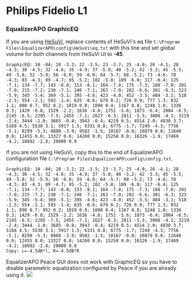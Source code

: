 # Philips Fidelio L1
### EqualizerAPO GraphicEQ
If you are using [HeSuVi](https://sourceforge.net/projects/hesuvi/), replace contents of HeSuVi's eq file `C:\Program Files\EqualizerAPO\config\HeSuVi\eq.txt` with this line and set global volume for both channels from HeSuVi UI to **-45**.
```
GraphicEQ: 10 -84; 20 -3.2; 22 -3.5; 23 -3.7; 25 -4.0; 26 -4.1; 28 -4.3; 30 -4.5; 32 -4.6; 35 -4.9; 37 -5.0; 40 -5.2; 42 -5.3; 45 -5.5; 49 -5.8; 52 -5.9; 56 -6.0; 59 -6.0; 64 -5.7; 68 -5.2; 73 -4.6; 78 -4.3; 83 -4.3; 89 -4.7; 95 -5.2; 102 -5.8; 109 -6.0; 117 -6.4; 125 -7.1; 134 -7.7; 143 -8.0; 153 -8.1; 164 -7.8; 175 -7.3; 188 -7.0; 201 -7.0; 215 -7.2; 230 -7.1; 246 -7.1; 263 -7.0; 282 -6.6; 301 -6.3; 323 -5.9; 345 -5.4; 369 -5.1; 395 -4.6; 423 -4.0; 452 -3.5; 484 -3.1; 518 -2.5; 554 -2.1; 593 -1.4; 635 -0.6; 679 0.2; 726 0.9; 777 1.3; 832 1.1; 890 0.7; 952 0.2; 1019 0.0; 1090 0.4; 1167 0.8; 1248 1.0; 1336 0.3; 1429 -0.8; 1529 -2.2; 1636 -4.0; 1751 -5.6; 1873 -6.4; 2004 -6.5; 2145 -6.5; 2295 -7.5; 2455 -7.1; 2627 -6.3; 2811 -5.5; 3008 -4.1; 3219 -2.4; 3444 -1.0; 3685 -0.8; 3943 -0.4; 4219 0.5; 4514 2.0; 4830 3.7; 5168 4.5; 5530 3.1; 5917 1.5; 6331 0.8; 6775 -1.7; 7249 -4.3; 7756 -5.1; 8299 -5.3; 8880 -3.9; 9502 -1.5; 10167 -0.0; 10879 0.0; 11640 0.0; 12455 0.0; 13327 0.0; 14260 0.0; 15258 0.0; 16326 -1.9; 17469 -4.2; 18692 -2.8; 20000 0.0
```
If you are not using HeSuVi, copy this to the end of EqualizerAPO configuration file `C:\Program Files\EqualizerAPO\config\config.txt`.
```
GraphicEQ: 10 -84; 20 -3.2; 22 -3.5; 23 -3.7; 25 -4.0; 26 -4.1; 28 -4.3; 30 -4.5; 32 -4.6; 35 -4.9; 37 -5.0; 40 -5.2; 42 -5.3; 45 -5.5; 49 -5.8; 52 -5.9; 56 -6.0; 59 -6.0; 64 -5.7; 68 -5.2; 73 -4.6; 78 -4.3; 83 -4.3; 89 -4.7; 95 -5.2; 102 -5.8; 109 -6.0; 117 -6.4; 125 -7.1; 134 -7.7; 143 -8.0; 153 -8.1; 164 -7.8; 175 -7.3; 188 -7.0; 201 -7.0; 215 -7.2; 230 -7.1; 246 -7.1; 263 -7.0; 282 -6.6; 301 -6.3; 323 -5.9; 345 -5.4; 369 -5.1; 395 -4.6; 423 -4.0; 452 -3.5; 484 -3.1; 518 -2.5; 554 -2.1; 593 -1.4; 635 -0.6; 679 0.2; 726 0.9; 777 1.3; 832 1.1; 890 0.7; 952 0.2; 1019 0.0; 1090 0.4; 1167 0.8; 1248 1.0; 1336 0.3; 1429 -0.8; 1529 -2.2; 1636 -4.0; 1751 -5.6; 1873 -6.4; 2004 -6.5; 2145 -6.5; 2295 -7.5; 2455 -7.1; 2627 -6.3; 2811 -5.5; 3008 -4.1; 3219 -2.4; 3444 -1.0; 3685 -0.8; 3943 -0.4; 4219 0.5; 4514 2.0; 4830 3.7; 5168 4.5; 5530 3.1; 5917 1.5; 6331 0.8; 6775 -1.7; 7249 -4.3; 7756 -5.1; 8299 -5.3; 8880 -3.9; 9502 -1.5; 10167 -0.0; 10879 0.0; 11640 0.0; 12455 0.0; 13327 0.0; 14260 0.0; 15258 0.0; 16326 -1.9; 17469 -4.2; 18692 -2.8; 20000 0.0
Copy: L=-4.5dB*l, R=-4.5dB*R
```
EqualizerAPO Peace GUI does not work with GraphicEQ so you have to disable parametric equalization configured by Peace if you are already using it.
![](https://raw.githubusercontent.com/jaakkopasanen/AutoEq/master/results/Sonoma%20Model%20One/innerfidelity/onear/Philips%20Fidelio%20L1/Philips%20Fidelio%20L1.png)
